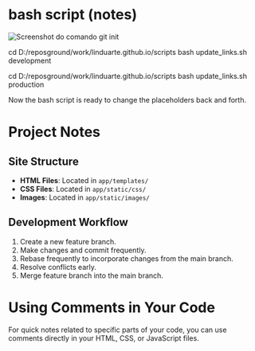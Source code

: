 # bash script (notes)


<link rel="stylesheet" href="{CSS_PATH}">

<img src="{IMG_PATH}git_init_red.png" alt="Screenshot do comando git init">


cd D:/reposground/work/linduarte.github.io/scripts
bash update_links.sh development

cd D:/reposground/work/linduarte.github.io/scripts
bash update_links.sh production

Now the bash script is ready to change the placeholders back and forth.

# Project Notes

## Site Structure
- **HTML Files**: Located in `app/templates/`
- **CSS Files**: Located in `app/static/css/`
- **Images**: Located in `app/static/images/`

## Development Workflow
1. Create a new feature branch.
2. Make changes and commit frequently.
3. Rebase frequently to incorporate changes from the main branch.
4. Resolve conflicts early.
5. Merge feature branch into the main branch.

# Using Comments in Your Code
For quick notes related to specific parts of your code, you can use comments directly in your HTML, CSS, or JavaScript files.

 <!-- Header section with logo and banner message -->
